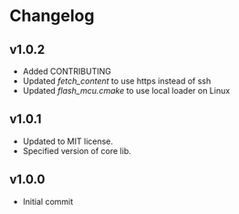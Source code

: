 # Changelog

## v1.0.2
- Added CONTRIBUTING
- Updated *fetch_content* to use https instead of ssh
- Updated *flash_mcu.cmake* to use local loader on Linux

## v1.0.1
- Updated to MIT license.
- Specified version of core lib.

## v1.0.0
- Initial commit